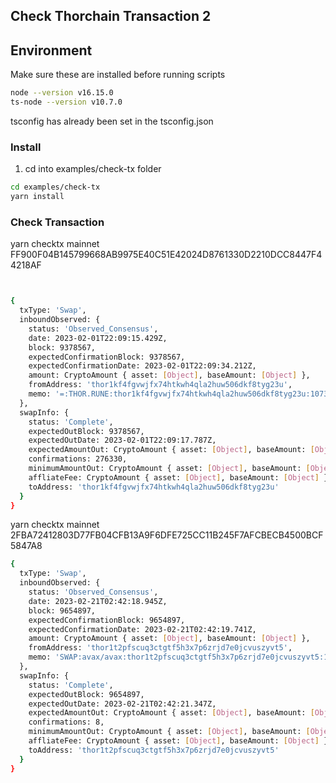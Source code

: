 ## Check Thorchain Transaction 2

## Environment

Make sure these are installed before running scripts

```bash
node --version v16.15.0
ts-node --version v10.7.0
```

tsconfig has already been set in the tsconfig.json

### Install

1. cd into examples/check-tx folder

```bash
cd examples/check-tx
yarn install
```

### Check Transaction

yarn checktx mainnet FF900F04B145799668AB9975E40C51E42024D8761330D2210DCC8447F44218AF

```bash


{
  txType: 'Swap',
  inboundObserved: {
    status: 'Observed_Consensus',
    date: 2023-02-01T22:09:15.429Z,
    block: 9378567,
    expectedConfirmationBlock: 9378567,
    expectedConfirmationDate: 2023-02-01T22:09:34.212Z,
    amount: CryptoAmount { asset: [Object], baseAmount: [Object] },
    fromAddress: 'thor1kf4fgvwjfx74htkwh4qla2huw506dkf8tyg23u',
    memo: '=:THOR.RUNE:thor1kf4fgvwjfx74htkwh4qla2huw506dkf8tyg23u:107393380:t:0'
  },
  swapInfo: {
    status: 'Complete',
    expectedOutBlock: 9378567,
    expectedOutDate: 2023-02-01T22:09:17.787Z,
    expectedAmountOut: CryptoAmount { asset: [Object], baseAmount: [Object] },
    confirmations: 276330,
    minimumAmountOut: CryptoAmount { asset: [Object], baseAmount: [Object] },
    affliateFee: CryptoAmount { asset: [Object], baseAmount: [Object] },
    toAddress: 'thor1kf4fgvwjfx74htkwh4qla2huw506dkf8tyg23u'
  }
}
```

yarn checktx mainnet 2FBA72412803D77FB04CFB13A9F6DFE725CC11B245F7AFCBECB4500BCF5847A8

```bash
{
  txType: 'Swap',
  inboundObserved: {
    status: 'Observed_Consensus',
    date: 2023-02-21T02:42:18.945Z,
    block: 9654897,
    expectedConfirmationBlock: 9654897,
    expectedConfirmationDate: 2023-02-21T02:42:19.741Z,
    amount: CryptoAmount { asset: [Object], baseAmount: [Object] },
    fromAddress: 'thor1t2pfscuq3ctgtf5h3x7p6zrjd7e0jcvuszyvt5',
    memo: 'SWAP:avax/avax:thor1t2pfscuq3ctgtf5h3x7p6zrjd7e0jcvuszyvt5:1426669469'
  },
  swapInfo: {
    status: 'Complete',
    expectedOutBlock: 9654897,
    expectedOutDate: 2023-02-21T02:42:21.347Z,
    expectedAmountOut: CryptoAmount { asset: [Object], baseAmount: [Object] },
    confirmations: 8,
    minimumAmountOut: CryptoAmount { asset: [Object], baseAmount: [Object] },
    affliateFee: CryptoAmount { asset: [Object], baseAmount: [Object] },
    toAddress: 'thor1t2pfscuq3ctgtf5h3x7p6zrjd7e0jcvuszyvt5'
  }
}
```
